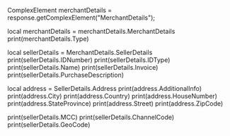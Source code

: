 ComplexElement merchantDetails = response.getComplexElement("MerchantDetails");


local merchantDetails = merchantDetails.MerchantDetails
print(merchantDetails.Type)

local sellerDetails = MerchantDetails.SellerDetails
print(sellerDetails.IDNumber)
print(sellerDetails.IDType)
print(sellerDetails.Name)
print(sellerDetails.Invoice)
print(sellerDetails.PurchaseDescription)

local address = SellerDetails.Address
print(address.AdditionalInfo)
print(address.City)
print(address.Country)
print(address.HouseNumber)
print(address.StateProvince)
print(address.Street)
print(address.ZipCode)

print(sellerDetails.MCC)
print(sellerDetails.ChannelCode)
print(sellerDetails.GeoCode)


